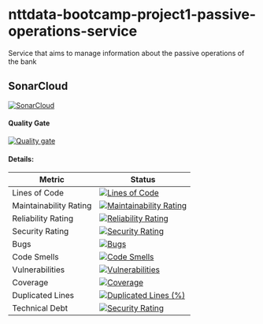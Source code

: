 # nttdata-bootcamp-project1-passive-operations-service
Service that aims to manage information about the passive operations of the bank

## SonarCloud

[![SonarCloud](https://sonarcloud.io/images/project_badges/sonarcloud-white.svg)](https://sonarcloud.io/summary/new_code?id=AdrianCAmes_nttdata-bootcamp-project1-passive-operations-service)

#### Quality Gate

[![Quality gate](https://sonarcloud.io/api/project_badges/quality_gate?project=AdrianCAmes_nttdata-bootcamp-project1-passive-operations-service)](https://sonarcloud.io/summary/new_code?id=AdrianCAmes_nttdata-bootcamp-project1-passive-operations-service)

#### Details:

| Metric                 | Status                                                                                                                                                                                                                                                                                           |
|------------------------|--------------------------------------------------------------------------------------------------------------------------------------------------------------------------------------------------------------------------------------------------------------------------------------------------|
| Lines of Code          | [![Lines of Code](https://sonarcloud.io/api/project_badges/measure?project=AdrianCAmes_nttdata-bootcamp-project1-passive-operations-service&metric=ncloc)](https://sonarcloud.io/summary/new_code?id=AdrianCAmes_nttdata-bootcamp-project1-passive-operations-service)                           |
| Maintainability Rating | [![Maintainability Rating](https://sonarcloud.io/api/project_badges/measure?project=AdrianCAmes_nttdata-bootcamp-project1-passive-operations-service&metric=sqale_rating)](https://sonarcloud.io/summary/new_code?id=AdrianCAmes_nttdata-bootcamp-project1-passive-operations-service)           |
| Reliability Rating     | [![Reliability Rating](https://sonarcloud.io/api/project_badges/measure?project=AdrianCAmes_nttdata-bootcamp-project1-passive-operations-service&metric=reliability_rating)](https://sonarcloud.io/summary/new_code?id=AdrianCAmes_nttdata-bootcamp-project1-passive-operations-service)         |
| Security Rating        | [![Security Rating](https://sonarcloud.io/api/project_badges/measure?project=AdrianCAmes_nttdata-bootcamp-project1-passive-operations-service&metric=security_rating)](https://sonarcloud.io/summary/new_code?id=AdrianCAmes_nttdata-bootcamp-project1-passive-operations-service)               |
| Bugs                   | [![Bugs](https://sonarcloud.io/api/project_badges/measure?project=AdrianCAmes_nttdata-bootcamp-project1-passive-operations-service&metric=bugs)](https://sonarcloud.io/summary/new_code?id=AdrianCAmes_nttdata-bootcamp-project1-passive-operations-service)                                     |
| Code Smells            | [![Code Smells](https://sonarcloud.io/api/project_badges/measure?project=AdrianCAmes_nttdata-bootcamp-project1-passive-operations-service&metric=code_smells)](https://sonarcloud.io/summary/new_code?id=AdrianCAmes_nttdata-bootcamp-project1-passive-operations-service)                       |
| Vulnerabilities        | [![Vulnerabilities](https://sonarcloud.io/api/project_badges/measure?project=AdrianCAmes_nttdata-bootcamp-project1-passive-operations-service&metric=vulnerabilities)](https://sonarcloud.io/summary/new_code?id=AdrianCAmes_nttdata-bootcamp-project1-passive-operations-service)               |
| Coverage               | [![Coverage](https://sonarcloud.io/api/project_badges/measure?project=AdrianCAmes_nttdata-bootcamp-project1-passive-operations-service&metric=coverage)](https://sonarcloud.io/summary/new_code?id=AdrianCAmes_nttdata-bootcamp-project1-passive-operations-service)                             |
| Duplicated Lines       | [![Duplicated Lines (%)](https://sonarcloud.io/api/project_badges/measure?project=AdrianCAmes_nttdata-bootcamp-project1-passive-operations-service&metric=duplicated_lines_density)](https://sonarcloud.io/summary/new_code?id=AdrianCAmes_nttdata-bootcamp-project1-passive-operations-service) |
| Technical Debt         | [![Security Rating](https://sonarcloud.io/api/project_badges/measure?project=AdrianCAmes_nttdata-bootcamp-project1-passive-operations-service&metric=security_rating)](https://sonarcloud.io/summary/new_code?id=AdrianCAmes_nttdata-bootcamp-project1-passive-operations-service)               |